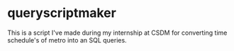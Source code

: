 # queryscriptmaker
This is a script I've made during my internship at CSDM for converting time schedule's of metro into an SQL queries.
